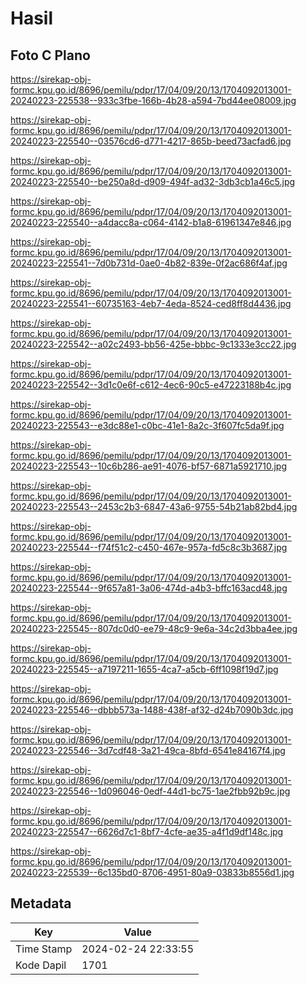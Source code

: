 # Hasil

## Foto C Plano

https://sirekap-obj-formc.kpu.go.id/8696/pemilu/pdpr/17/04/09/20/13/1704092013001-20240223-225538--933c3fbe-166b-4b28-a594-7bd44ee08009.jpg

https://sirekap-obj-formc.kpu.go.id/8696/pemilu/pdpr/17/04/09/20/13/1704092013001-20240223-225540--03576cd6-d771-4217-865b-beed73acfad6.jpg

https://sirekap-obj-formc.kpu.go.id/8696/pemilu/pdpr/17/04/09/20/13/1704092013001-20240223-225540--be250a8d-d909-494f-ad32-3db3cb1a46c5.jpg

https://sirekap-obj-formc.kpu.go.id/8696/pemilu/pdpr/17/04/09/20/13/1704092013001-20240223-225540--a4dacc8a-c064-4142-b1a8-61961347e846.jpg

https://sirekap-obj-formc.kpu.go.id/8696/pemilu/pdpr/17/04/09/20/13/1704092013001-20240223-225541--7d0b731d-0ae0-4b82-839e-0f2ac686f4af.jpg

https://sirekap-obj-formc.kpu.go.id/8696/pemilu/pdpr/17/04/09/20/13/1704092013001-20240223-225541--60735163-4eb7-4eda-8524-ced8ff8d4436.jpg

https://sirekap-obj-formc.kpu.go.id/8696/pemilu/pdpr/17/04/09/20/13/1704092013001-20240223-225542--a02c2493-bb56-425e-bbbc-9c1333e3cc22.jpg

https://sirekap-obj-formc.kpu.go.id/8696/pemilu/pdpr/17/04/09/20/13/1704092013001-20240223-225542--3d1c0e6f-c612-4ec6-90c5-e47223188b4c.jpg

https://sirekap-obj-formc.kpu.go.id/8696/pemilu/pdpr/17/04/09/20/13/1704092013001-20240223-225543--e3dc88e1-c0bc-41e1-8a2c-3f607fc5da9f.jpg

https://sirekap-obj-formc.kpu.go.id/8696/pemilu/pdpr/17/04/09/20/13/1704092013001-20240223-225543--10c6b286-ae91-4076-bf57-6871a5921710.jpg

https://sirekap-obj-formc.kpu.go.id/8696/pemilu/pdpr/17/04/09/20/13/1704092013001-20240223-225543--2453c2b3-6847-43a6-9755-54b21ab82bd4.jpg

https://sirekap-obj-formc.kpu.go.id/8696/pemilu/pdpr/17/04/09/20/13/1704092013001-20240223-225544--f74f51c2-c450-467e-957a-fd5c8c3b3687.jpg

https://sirekap-obj-formc.kpu.go.id/8696/pemilu/pdpr/17/04/09/20/13/1704092013001-20240223-225544--9f657a81-3a06-474d-a4b3-bffc163acd48.jpg

https://sirekap-obj-formc.kpu.go.id/8696/pemilu/pdpr/17/04/09/20/13/1704092013001-20240223-225545--807dc0d0-ee79-48c9-9e6a-34c2d3bba4ee.jpg

https://sirekap-obj-formc.kpu.go.id/8696/pemilu/pdpr/17/04/09/20/13/1704092013001-20240223-225545--a7197211-1655-4ca7-a5cb-6ff1098f19d7.jpg

https://sirekap-obj-formc.kpu.go.id/8696/pemilu/pdpr/17/04/09/20/13/1704092013001-20240223-225546--dbbb573a-1488-438f-af32-d24b7090b3dc.jpg

https://sirekap-obj-formc.kpu.go.id/8696/pemilu/pdpr/17/04/09/20/13/1704092013001-20240223-225546--3d7cdf48-3a21-49ca-8bfd-6541e84167f4.jpg

https://sirekap-obj-formc.kpu.go.id/8696/pemilu/pdpr/17/04/09/20/13/1704092013001-20240223-225546--1d096046-0edf-44d1-bc75-1ae2fbb92b9c.jpg

https://sirekap-obj-formc.kpu.go.id/8696/pemilu/pdpr/17/04/09/20/13/1704092013001-20240223-225547--6626d7c1-8bf7-4cfe-ae35-a4f1d9df148c.jpg

https://sirekap-obj-formc.kpu.go.id/8696/pemilu/pdpr/17/04/09/20/13/1704092013001-20240223-225539--6c135bd0-8706-4951-80a9-03833b8556d1.jpg


## Metadata

| Key        | Value               |
| ---------- | ------------------- |
| Time Stamp | 2024-02-24 22:33:55 |
| Kode Dapil | 1701                |



